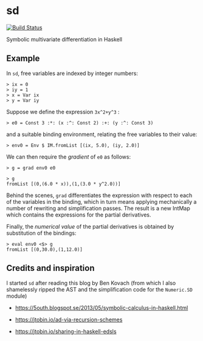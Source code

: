 # sd

[![Build Status](https://travis-ci.org/ocramz/sd.png)](https://travis-ci.org/ocramz/sd)

Symbolic multivariate differentiation in Haskell


## Example

In `sd`, free variables are indexed by integer numbers:

    > ix = 0
    > iy = 1
    > x = Var ix
    > y = Var iy

Suppose we define the expression `3x^2+y^3` :

    > e0 = Const 3 :*: (x :^: Const 2) :+: (y :^: Const 3)
    
and a suitable binding environment, relating the free variables to their value:

    > env0 = Env $ IM.fromList [(ix, 5.0), (iy, 2.0)]

We can then require the _gradient_ of `e0` as follows:

    > g = grad env0 e0

    > g 
    fromList [(0,(6.0 * x)),(1,(3.0 * y^2.0))]

Behind the scenes, `grad` differentiates the expression with respect to each of the variables in the binding, which in turn means applying mechanically a number of rewriting and simplification passes. The result is a new IntMap which contains the expressions for the partial derivatives.

Finally, the _numerical value_ of the partial derivatives is obtained by substitution of the bindings:

    > eval env0 <$> g
    fromList [(0,30.0),(1,12.0)]


## Credits and inspiration

I started `sd` after reading this blog by Ben Kovach (from which I also shamelessly ripped the AST and the simplification code for the `Numeric.SD` module)

* https://5outh.blogspot.se/2013/05/symbolic-calculus-in-haskell.html

* https://jtobin.io/ad-via-recursion-schemes

* https://jtobin.io/sharing-in-haskell-edsls
